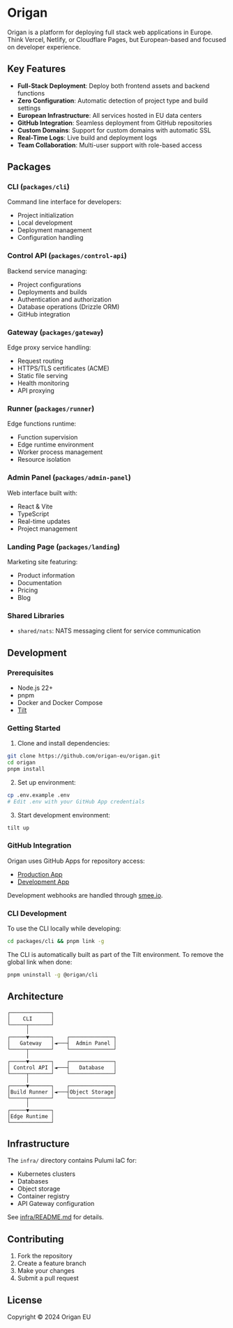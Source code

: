 # Origan

Origan is a platform for deploying full stack web applications in Europe. Think Vercel, Netlify, or Cloudflare Pages, but European-based and focused on developer experience.

## Key Features

- **Full-Stack Deployment**: Deploy both frontend assets and backend functions
- **Zero Configuration**: Automatic detection of project type and build settings
- **European Infrastructure**: All services hosted in EU data centers
- **GitHub Integration**: Seamless deployment from GitHub repositories
- **Custom Domains**: Support for custom domains with automatic SSL
- **Real-Time Logs**: Live build and deployment logs
- **Team Collaboration**: Multi-user support with role-based access

## Packages

### CLI (`packages/cli`)
Command line interface for developers:
- Project initialization
- Local development
- Deployment management
- Configuration handling

### Control API (`packages/control-api`)
Backend service managing:
- Project configurations
- Deployments and builds
- Authentication and authorization
- Database operations (Drizzle ORM)
- GitHub integration

### Gateway (`packages/gateway`)
Edge proxy service handling:
- Request routing
- HTTPS/TLS certificates (ACME)
- Static file serving
- Health monitoring
- API proxying

### Runner (`packages/runner`)
Edge functions runtime:
- Function supervision
- Edge runtime environment
- Worker process management
- Resource isolation

### Admin Panel (`packages/admin-panel`)
Web interface built with:
- React & Vite
- TypeScript
- Real-time updates
- Project management

### Landing Page (`packages/landing`)
Marketing site featuring:
- Product information
- Documentation
- Pricing
- Blog

### Shared Libraries
- `shared/nats`: NATS messaging client for service communication

## Development

### Prerequisites

- Node.js 22+
- pnpm
- Docker and Docker Compose
- [Tilt](https://github.com/tilt-dev/tilt?tab=readme-ov-file#install-tilt)

### Getting Started

1. Clone and install dependencies:
```bash
git clone https://github.com/origan-eu/origan.git
cd origan
pnpm install
```

2. Set up environment:
```bash
cp .env.example .env
# Edit .env with your GitHub App credentials
```

3. Start development environment:
```bash
tilt up
```

### GitHub Integration

Origan uses GitHub Apps for repository access:
- [Production App](https://github.com/organizations/origan-eu/settings/apps/origaneu)
- [Development App](https://github.com/organizations/origan-eu/settings/apps/origaneu-local)

Development webhooks are handled through [smee.io](https://smee.io/origaneulocal-8MVxlEzBDRVUKj).

### CLI Development

To use the CLI locally while developing:

```bash
cd packages/cli && pnpm link -g
```

The CLI is automatically built as part of the Tilt environment. To remove the global link when done:
```bash
pnpm uninstall -g @origan/cli
```

## Architecture

```
┌─────────────┐
│    CLI      │
└─────┬───────┘
      │
┌─────▼───────┐    ┌──────────────┐
│   Gateway   │◄───┤  Admin Panel │
└─────┬───────┘    └──────────────┘
      │
┌─────▼───────┐    ┌──────────────┐
│ Control API │◄───┤   Database   │
└─────┬───────┘    └──────────────┘
      │
┌─────▼───────┐    ┌──────────────┐
│Build Runner │◄───┤Object Storage│
└─────┬───────┘    └──────────────┘
      │
┌─────▼───────┐
│Edge Runtime │
└─────────────┘
```

## Infrastructure

The `infra/` directory contains Pulumi IaC for:
- Kubernetes clusters
- Databases
- Object storage
- Container registry
- API Gateway configuration

See [infra/README.md](infra/README.md) for details.

## Contributing

1. Fork the repository
2. Create a feature branch
3. Make your changes
4. Submit a pull request

## License

Copyright © 2024 Origan EU
